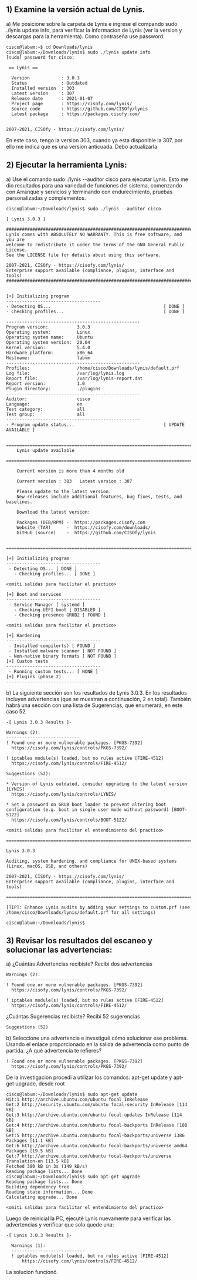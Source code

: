 ## 1) Examine la versión actual de Lynis.

a) Me posicione sobre la carpeta de Lynis e ingrese el compando sudo ./lynis update info, para verificar la informacion 
de Lynis (ver la version y descargas para la herramienta). Como contraseña use password.

    cisco@labvm:~$ cd Downloads/lynis
    cisco@labvm:~/Downloads/lynis$ sudo ./lynis update info
    [sudo] password for cisco: 
    
     == Lynis ==
    
      Version            : 3.0.3
      Status             : Outdated
      Installed version  : 303
      Latest version     : 307
      Release date       : 2021-01-07
      Project page       : https://cisofy.com/lynis/
      Source code        : https://github.com/CISOfy/lynis
      Latest package     : https://packages.cisofy.com/
    
    
    2007-2021, CISOfy - https://cisofy.com/lynis/

En este caso, tengo la version 303, cuando ya esta disponible la 307, por ello me indica que es una version anticuada.
Debo actualizarla


## 2) Ejecutar la herramienta Lynis:

a) Use el comando sudo ./lynis --auditor cisco para ejecutar Lynis. Esto me dio resultados para una variedad de 
funciones del sistema, comenzando con Arranque y servicios y terminando con endurecimiento, pruebas personalizadas y 
complementos.

    cisco@labvm:~/Downloads/lynis$ sudo ./lynis --auditor cisco

    [ Lynis 3.0.3 ]

    ################################################################################
    Lynis comes with ABSOLUTELY NO WARRANTY. This is free software, and you are
    welcome to redistribute it under the terms of the GNU General Public License.
    See the LICENSE file for details about using this software.

    2007-2021, CISOfy - https://cisofy.com/lynis/
    Enterprise support available (compliance, plugins, interface and tools)
    ################################################################################


    [+] Initializing program
    ------------------------------------
    - Detecting OS...                                           [ DONE ]
    - Checking profiles...                                      [ DONE ]

    ---------------------------------------------------
    Program version:           3.0.3
    Operating system:          Linux
    Operating system name:     Ubuntu
    Operating system version:  20.04
    Kernel version:            5.4.0
    Hardware platform:         x86_64
    Hostname:                  labvm
    ---------------------------------------------------
    Profiles:                  /home/cisco/Downloads/lynis/default.prf
    Log file:                  /var/log/lynis.log
    Report file:               /var/log/lynis-report.dat
    Report version:            1.0
    Plugin directory:          ./plugins
    ---------------------------------------------------
    Auditor:                   cisco
    Language:                  en
    Test category:             all
    Test group:                all
    ---------------------------------------------------
    - Program update status...                                  [ UPDATE AVAILABLE ]

      ===============================================================================
        Lynis update available
      ===============================================================================

        Current version is more than 4 months old

        Current version : 303   Latest version : 307

        Please update to the latest version.
        New releases include additional features, bug fixes, tests, and baselines.

        Download the latest version:

        Packages (DEB/RPM) -  https://packages.cisofy.com
        Website (TAR)      -  https://cisofy.com/downloads/
        GitHub (source)    -  https://github.com/CISOfy/lynis

      ===============================================================================

    [+] Initializing program
    ------------------------------------
     - Detecting OS... [ DONE ]
       - Checking profiles... [ DONE ]

    <omiti salidas para facilitar el practico>

    [+] Boot and services
    ------------------------------------
     - Service Manager [ systemd ]
       - Checking UEFI boot [ DISABLED ]
       - Checking presence GRUB2 [ FOUND ]

    <omiti salidas para facilitar el practico>

    [+] Hardening
    ------------------------------------
     - Installed compiler(s) [ FOUND ]
     - Installed malware scanner [ NOT FOUND ]
     - Non-native binary formats [ NOT FOUND ]
    [+] Custom tests
    ------------------------------------
     - Running custom tests... [ NONE ]
    [+] Plugins (phase 2)
    ------------------------------------

b) La siguiente sección son los resultados de Lynis 3.0.3. En los resultados incluyen advertencias (que se muestran a 
continuación, 2 en total). También habrá una sección con una lista de Sugerencias, que enumerará, en este caso 52.

    -[ Lynis 3.0.3 Results ]-

    Warnings (2):
    ----------------------------
    ! Found one or more vulnerable packages. [PKGS-7392] 
      https://cisofy.com/lynis/controls/PKGS-7392/

    ! iptables module(s) loaded, but no rules active [FIRE-4512] 
      https://cisofy.com/lynis/controls/FIRE-4512/

    Suggestions (52):
    ----------------------------
    * Version of Lynis outdated, consider upgrading to the latest version [LYNIS] 
      https://cisofy.com/lynis/controls/LYNIS/

    * Set a password on GRUB boot loader to prevent altering boot configuration (e.g. boot in single user mode without password) [BOOT-5122] 
      https://cisofy.com/lynis/controls/BOOT-5122/

    <omiti salidas para facilitar el entendimiento del practico>

    ================================================================================

    Lynis 3.0.3

    Auditing, system hardening, and compliance for UNIX-based systems
    (Linux, macOS, BSD, and others)

    2007-2021, CISOfy - https://cisofy.com/lynis/
    Enterprise support available (compliance, plugins, interface and tools)

    ================================================================================

    [TIP]: Enhance Lynis audits by adding your settings to custom.prf (see /home/cisco/Downloads/lynis/default.prf for all settings)

    cisco@labvm:~/Downloads/lynis$ 

## 3) Revisar los resultados del escaneo y solucionar las advertencias:

a) ¿Cuántas Advertencias recibiste?
Recibi dos advertencias

    Warnings (2):
    ----------------------------
    ! Found one or more vulnerable packages. [PKGS-7392] 
      https://cisofy.com/lynis/controls/PKGS-7392/

    ! iptables module(s) loaded, but no rules active [FIRE-4512] 
      https://cisofy.com/lynis/controls/FIRE-4512/

¿Cuántas Sugerencias recibiste?
Recibi 52 sugerencias
    
    Suggestions (52)

b) Seleccione una advertencia e investigué cómo solucionar ese problema. Usando el enlace proporcionado en la salida de 
advertencia como punto de partida. 
¿A qué advertencia te refieres?

    ! Found one or more vulnerable packages. [PKGS-7392] 
      https://cisofy.com/lynis/controls/PKGS-7392/

De la investigacion procedi a utilizar los comandos: apt-get update y apt-get upgrade, desde root

    cisco@labvm:~/Downloads/lynis$ sudo apt-get update
    Hit:1 http://archive.ubuntu.com/ubuntu focal InRelease
    Get:2 http://security.ubuntu.com/ubuntu focal-security InRelease [114 kB]
    Get:3 http://archive.ubuntu.com/ubuntu focal-updates InRelease [114 kB]
    Get:4 http://archive.ubuntu.com/ubuntu focal-backports InRelease [108 kB]
    Get:5 http://archive.ubuntu.com/ubuntu focal-backports/universe i386 Packages [11.1 kB]
    Get:6 http://archive.ubuntu.com/ubuntu focal-backports/universe amd64 Packages [19.5 kB]
    Get:7 http://archive.ubuntu.com/ubuntu focal-backports/universe Translation-en [13.5 kB]
    Fetched 380 kB in 3s (149 kB/s)                               
    Reading package lists... Done
    cisco@labvm:~/Downloads/lynis$ sudo apt-get upgrade
    Reading package lists... Done
    Building dependency tree       
    Reading state information... Done
    Calculating upgrade... Done
    
    <omiti salidas para facilitar el entendimiento del practico>

Luego de reinicial la PC, ejecuté Lynis nuevamente para verificar las advertencias y verificar que solo quede una:

    -[ Lynis 3.0.3 Results ]-
    
      Warnings (1):
      ----------------------------
      ! iptables module(s) loaded, but no rules active [FIRE-4512] 
          https://cisofy.com/lynis/controls/FIRE-4512/


La solucion funcionó.
